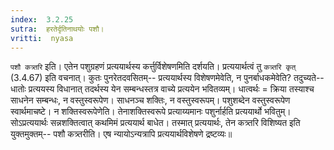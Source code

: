 ```yaml
---
index:  3.2.25
sutra:  हरतेर्दृतिनाथयोः पशौ।
vritti:  nyasa
---
```


`पशौ कत्र्तरि` इति। एतेन पशुग्रहणं प्रत्ययार्थस्य कर्त्तुर्विशेषणमिति दर्शयति। प्रत्ययार्थत्वं तु `कत्र्तरि कृत्` (3.4.67) इति वचनात्। कुतः पुनरेतदवसितम्-- प्रत्ययार्थस्य विशेषणमेवेति, न पुनर्बाधकमेवेति? तदुच्यते-- धातोः प्रत्ययस्य विधानात् तदर्थस्य येन सम्बन्धस्तत्र वाच्ये प्रत्ययेन भवितव्यम्। धात्वर्थः = क्रिया तस्याश्च साधनेन सम्बन्धः, न वस्तुस्वरूपेण। साधनञ्च शक्तिः, न वस्तुस्वरूपम्। पशुशब्देन वस्तुस्वरूपेण स्वार्थमाचष्टे। न शक्तिस्वरूपेणेति। तेनाशक्तिस्वरूपे प्रत्याय्यमानः पशुर्नार्हति प्रत्ययार्थो भवितुम्। सोऽप्रत्ययार्थः सन्नशक्तित्वात् कथमिमं प्रत्ययार्थ बाधेत। तस्मात् प्रत्ययार्थः, तेन कत्र्तरि विशिष्यत इति युक्तमुक्तम्-- पशौ कत्र्तरीति। एष न्यायोऽन्यत्रापि प्रत्ययार्थविशेषणे द्रष्टव्यः॥
